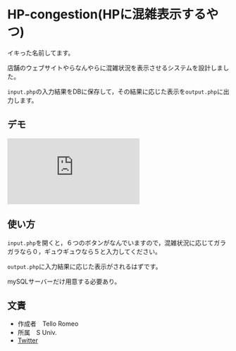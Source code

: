 # HP-congestion(HPに混雑表示するやつ)

イキった名前してます。

店舗のウェブサイトやらなんやらに混雑状況を表示させるシステムを設計しました。

`input.php`の入力結果をDBに保存して，その結果に応じた表示を`output.php`に出力します。

## デモ

![デモはまだできてません](https://github.com/watelia/HP-congestion/edit/master/README.md)


## 使い方

`input.php`を開くと，６つのボタンがなんでいますので，混雑状況に応じてガラガラなら０，ギュウギュウなら５と入力してください。

`output.php`に入力結果に応じた表示がされるはずです。

mySQLサーバーだけ用意する必要あり。


## 文責

* 作成者　Tello Romeo
* 所属　S Univ.
* [Twitter](https://twitter.com/rnanaoplusmkai1)
